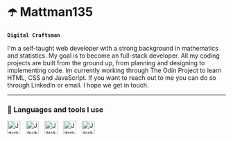 # ☂️ Mattman135

**`Digital Craftsman`**

I'm a self-taught web developer with a strong background in mathematics and statistics. My goal is to become an full-stack developer. All my coding projects are built from the ground up, from planning and designing to implementing code. Im currently working through The Odin Project to learn HTML, CSS and JavaScript. If you want to reach out to me you can do so through LinkedIn or email. I hope we get in touch.

---

### 🔧 Languages and tools I use

<a href="https://en.wikipedia.org/wiki/HTML5"><img align="left" alt="Java" width="30px" style="padding-right:10px;" src="https://cdn.jsdelivr.net/gh/devicons/devicon/icons/html5/html5-original-wordmark.svg"/></a>
<a href="https://en.wikipedia.org/wiki/CSS"><img align="left" alt="Java" width="30px" style="padding-right:10px;" src="https://cdn.jsdelivr.net/gh/devicons/devicon/icons/css3/css3-original-wordmark.svg"/></a>
<a href="https://en.wikipedia.org/wiki/JavaScript"><img align="left" alt="Java" width="30px" style="padding-right:10px;" src="https://cdn.jsdelivr.net/gh/devicons/devicon/icons/javascript/javascript-original.svg"/></a>
<a href="https://en.wikipedia.org/wiki/Python_(programming_language)"><img align="left" alt="Java" width="30px" style="padding-right:10px;" src="https://cdn.jsdelivr.net/gh/devicons/devicon/icons/python/python-original.svg"/></a>
<a href="https://en.wikipedia.org/wiki/Project_Jupyter"><img align="left" alt="Java" width="30px" style="padding-right:10px;" src="https://cdn.jsdelivr.net/gh/devicons/devicon/icons/jupyter/jupyter-original.svg"/></a>


<!--
**Mattman135/Mattman135** is a ✨ _special_ ✨ repository because its `README.md` (this file) appears on your GitHub profile.

Here are some ideas to get you started:

- 🔭 I’m currently working on ...
- 🌱 I’m currently learning ...
- 👯 I’m looking to collaborate on ...
- 🤔 I’m looking for help with ...
- 💬 Ask me about ...
- 📫 How to reach me: ...
- 😄 Pronouns: ...
- ⚡ Fun fact: ...
-->

